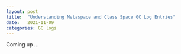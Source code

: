 ```yaml
---
layout: post
title:  "Understanding Metaspace and Class Space GC Log Entries"
date:   2021-11-09
categories: GC logs
---
```


Coming up ... 